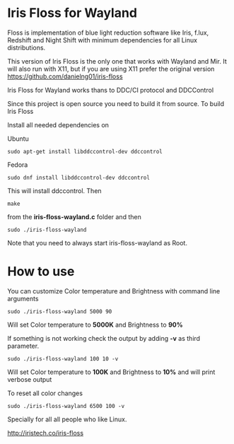 # Iris Floss for Wayland
Floss is implementation of blue light reduction software like Iris, f.lux, Redshift and Night Shift with minimum dependencies for all Linux distributions.

This version of Iris Floss is the only one that works with Wayland and Mir. It will also run with X11, but if you are using X11 prefer the original version
https://github.com/danielng01/iris-floss

Iris Floss for Wayland works thans to DDC/CI protocol and DDCControl


Since this project is open source you need to build it from source. To build Iris Floss

Install all needed dependencies on

Ubuntu

```
sudo apt-get install libddccontrol-dev ddccontrol
```

Fedora

```
sudo dnf install libddccontrol-dev ddccontrol
```


This will install ddccontrol. Then

```
make
```

from the **iris-floss-wayland.c** folder and then

```
sudo ./iris-floss-wayland
```

Note that you need to always start iris-floss-wayland as Root.

# How to use

You can customize Color temperature and Brightness with command line arguments

```
sudo ./iris-floss-wayland 5000 90
```

Will set Color temperature to **5000K** and Brightness to **90%**

If something is not working check the output by adding **-v** as third parameter.

```
sudo ./iris-floss-wayland 100 10 -v
```

Will set Color temperature to **100K** and Brightness to **10%** and will print verbose output

To reset all color changes

```
sudo ./iris-floss-wayland 6500 100 -v
```

Specially for all all people who like Linux.

http://iristech.co/iris-floss
